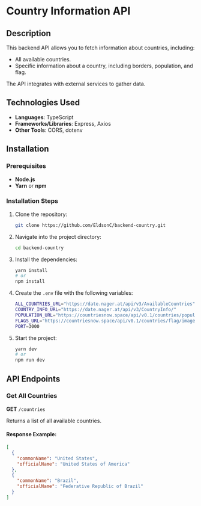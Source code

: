 # Country Information API

## Description
This backend API allows you to fetch information about countries, including:
- All available countries.
- Specific information about a country, including borders, population, and flag.

The API integrates with external services to gather data.

## Technologies Used
- **Languages**: TypeScript
- **Frameworks/Libraries**: Express, Axios
- **Other Tools**: CORS, dotenv

## Installation

### Prerequisites
- **Node.js**
- **Yarn** or **npm**

### Installation Steps

1. Clone the repository:
    ```bash
    git clone https://github.com/EldsonC/backend-country.git
    ```

2. Navigate into the project directory:
    ```bash
    cd backend-country
    ```

3. Install the dependencies:
    ```bash
    yarn install
    # or
    npm install
    ```

4. Create the `.env` file with the following variables:
    ```bash
    ALL_COUNTRIES_URL="https://date.nager.at/api/v3/AvailableCountries"
    COUNTRY_INFO_URL="https://date.nager.at/api/v3/CountryInfo/"
    POPULATION_URL="https://countriesnow.space/api/v0.1/countries/population"
    FLAGS_URL="https://countriesnow.space/api/v0.1/countries/flag/images"
    PORT=3000
    ```

5. Start the project:
    ```bash
    yarn dev
    # or
    npm run dev
    ```

## API Endpoints

### Get All Countries
**GET** `/countries`

Returns a list of all available countries.

#### Response Example:
```json
[
  {
    "commonName": "United States",
    "officialName": "United States of America"
  },
  {
    "commonName": "Brazil",
    "officialName": "Federative Republic of Brazil"
  }
]
